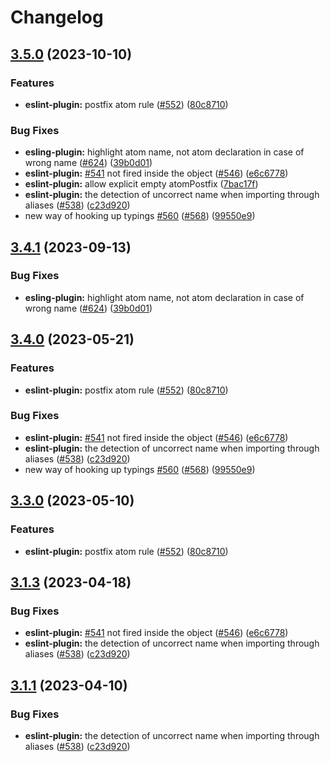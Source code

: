 # Changelog

## [3.5.0](https://github.com/pivaszbs/reatom/compare/eslint-plugin-v3.4.1...eslint-plugin-v3.5.0) (2023-10-10)


### Features

* **eslint-plugin:** postfix atom rule ([#552](https://github.com/pivaszbs/reatom/issues/552)) ([80c8710](https://github.com/pivaszbs/reatom/commit/80c8710e3710b6c6696a0540e65dd90a44112343))


### Bug Fixes

* **esling-plugin:** highlight atom name, not atom declaration in case of wrong name ([#624](https://github.com/pivaszbs/reatom/issues/624)) ([39b0d01](https://github.com/pivaszbs/reatom/commit/39b0d015b6de6a5cfa83da17871bbcb52e101994))
* **eslint-plugin:** [#541](https://github.com/pivaszbs/reatom/issues/541) not fired inside the object ([#546](https://github.com/pivaszbs/reatom/issues/546)) ([e6c6778](https://github.com/pivaszbs/reatom/commit/e6c677860697e020d7715426484c8348d1552342))
* **eslint-plugin:** allow explicit empty atomPostfix ([7bac17f](https://github.com/pivaszbs/reatom/commit/7bac17f83350349b8e428688a1aceb16cfefbe11))
* **eslint-plugin:** the detection of uncorrect name when importing through aliases ([#538](https://github.com/pivaszbs/reatom/issues/538)) ([c23d920](https://github.com/pivaszbs/reatom/commit/c23d920c8efe80e80fc3a66fdd1f626f7a0c180b))
* new way of hooking up typings [#560](https://github.com/pivaszbs/reatom/issues/560) ([#568](https://github.com/pivaszbs/reatom/issues/568)) ([99550e9](https://github.com/pivaszbs/reatom/commit/99550e98c34df7efd8431282a868a0483bed5dc8))

## [3.4.1](https://github.com/artalar/reatom/compare/eslint-plugin-v3.4.0...eslint-plugin-v3.4.1) (2023-09-13)


### Bug Fixes

* **esling-plugin:** highlight atom name, not atom declaration in case of wrong name ([#624](https://github.com/artalar/reatom/issues/624)) ([39b0d01](https://github.com/artalar/reatom/commit/39b0d015b6de6a5cfa83da17871bbcb52e101994))

## [3.4.0](https://github.com/artalar/reatom/compare/eslint-plugin-v3.3.0...eslint-plugin-v3.4.0) (2023-05-21)


### Features

* **eslint-plugin:** postfix atom rule ([#552](https://github.com/artalar/reatom/issues/552)) ([80c8710](https://github.com/artalar/reatom/commit/80c8710e3710b6c6696a0540e65dd90a44112343))


### Bug Fixes

* **eslint-plugin:** [#541](https://github.com/artalar/reatom/issues/541) not fired inside the object ([#546](https://github.com/artalar/reatom/issues/546)) ([e6c6778](https://github.com/artalar/reatom/commit/e6c677860697e020d7715426484c8348d1552342))
* **eslint-plugin:** the detection of uncorrect name when importing through aliases ([#538](https://github.com/artalar/reatom/issues/538)) ([c23d920](https://github.com/artalar/reatom/commit/c23d920c8efe80e80fc3a66fdd1f626f7a0c180b))
* new way of hooking up typings [#560](https://github.com/artalar/reatom/issues/560) ([#568](https://github.com/artalar/reatom/issues/568)) ([99550e9](https://github.com/artalar/reatom/commit/99550e98c34df7efd8431282a868a0483bed5dc8))

## [3.3.0](https://github.com/artalar/reatom/compare/eslint-plugin-v3.1.3...eslint-plugin-v3.2.0) (2023-05-10)


### Features

* **eslint-plugin:** postfix atom rule ([#552](https://github.com/artalar/reatom/issues/552)) ([80c8710](https://github.com/artalar/reatom/commit/80c8710e3710b6c6696a0540e65dd90a44112343))

## [3.1.3](https://github.com/artalar/reatom/compare/eslint-plugin-v3.1.2...eslint-plugin-v3.1.3) (2023-04-18)


### Bug Fixes

* **eslint-plugin:** [#541](https://github.com/artalar/reatom/issues/541) not fired inside the object ([#546](https://github.com/artalar/reatom/issues/546)) ([e6c6778](https://github.com/artalar/reatom/commit/e6c677860697e020d7715426484c8348d1552342))
* **eslint-plugin:** the detection of uncorrect name when importing through aliases ([#538](https://github.com/artalar/reatom/issues/538)) ([c23d920](https://github.com/artalar/reatom/commit/c23d920c8efe80e80fc3a66fdd1f626f7a0c180b))

## [3.1.1](https://github.com/artalar/reatom/compare/eslint-plugin-v3.1.0...eslint-plugin-v3.1.1) (2023-04-10)


### Bug Fixes

* **eslint-plugin:** the detection of uncorrect name when importing through aliases ([#538](https://github.com/artalar/reatom/issues/538)) ([c23d920](https://github.com/artalar/reatom/commit/c23d920c8efe80e80fc3a66fdd1f626f7a0c180b))
